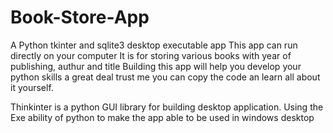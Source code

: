 # Book-Store-App
A Python tkinter and sqlite3 desktop executable app 
This app can run directly on your computer
It is for storing various books with year of publishing, authur and title 
Building this app will help you develop your python skills a great deal trust me 
you can copy the code an learn all about it yourself.

Thinkinter is a python GUI library for building desktop application.
Using the Exe ability of python to make the app able to be used in windows desktop 
